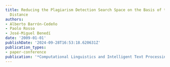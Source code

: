 ```yaml
---
title: Reducing the Plagiarism Detection Search Space on the Basis of the Kullback-Leibler
  Distance
authors:
- Alberto Barrón-Cedeño
- Paolo Rosso
- José-Miguel Benedí
date: '2009-01-01'
publishDate: '2024-09-28T16:53:18.620631Z'
publication_types:
- paper-conference
publication: '*Computational Linguistics and Intelligent Text Processing*'
---
```

